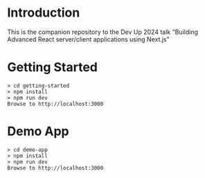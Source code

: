 # Introduction

This is the companion repository to the Dev Up 2024 talk "Building Advanced React server/client applications using Next.js"

# Getting Started

```
> cd getting-started
> npm install
> npm run dev
Browse to http://localhost:3000
```

# Demo App

```
> cd demo-app
> npm install
> npm run dev
Browse to http://localhost:3000
```
